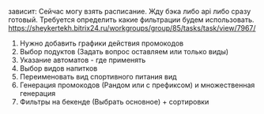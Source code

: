 зависит: Сейчас могу взять расписание. Жду бэка либо api либо сразу готовый. Требуется определить какие фильтрации будем использовать.
https://sheykertekh.bitrix24.ru/workgroups/group/85/tasks/task/view/7967/
1. Нужно добавить графики действия промокодов  
2. Выбор подуктов (Задать вопрос оставляем или только виды)  
3. Указание автоматов - где применять  
4. Выбор видов напитков  
5. Переименовать вид спортивного питания вид  
6. Генерация промокодов (Рандом или с префиксом) и множественная генерация  
7. Фильтры на бекенде (Выбрать основное) + сортировки